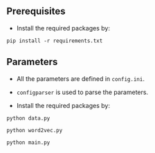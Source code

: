 ## Prerequisites

* Install the required packages by:
```
pip install -r requirements.txt
```

## Parameters

* All the parameters are defined in `config.ini`.
* `configparser` is used to parse the parameters.


* Install the required packages by:
```
python data.py
```
```
python word2vec.py
```

```
python main.py
```

